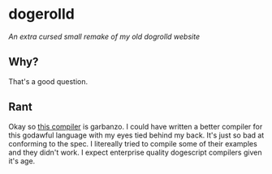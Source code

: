 # dogerolld

*An extra cursed small remake of my old dogrolld website*

## Why?

That's a good question.

## Rant

Okay so [this compiler](https://github.com/dogescript/dogescript) is garbanzo.
I could have written a better compiler for this godawful language with my eyes
tied behind my back. It's just so bad at conforming to the spec. I litereally
tried to compile some of their examples and they didn't work. I expect
enterprise quality dogescript compilers given it's age.
